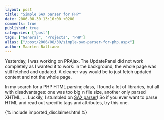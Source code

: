 ```yaml
---
layout: post
title: "Simple SAX parser for PHP"
date: 2006-08-30 13:16:00 +0200
comments: true
published: true
categories: ["post"]
tags: ["General", "Projects", "PHP"]
alias: ["/post/2006/08/30/simple-sax-parser-for-php.aspx"]
author: Maarten Balliauw
---
```

<p>Yesterday, I was working on PRAjax. The UpdatePanel did not work completely as I wanted it to work: in the background, the whole page was still fetched and updated. A cleaner way would be to just fetch updated content and not the whole page. </p><p>In my search for a PHP HTML parsing class, I found a lot of libraries, but all with disadvantages: one was too big in file size, another only parsed XHTML, ... Luckily, I stumbled on <a href="http://www.phpclasses.org/browse/package/2140.html" mce_href="http://www.phpclasses.org/browse/package/2140.html">SAX parser</a>! So if you ever want to parse HTML and read out specific tags and attributes, try this one.</p>
{% include imported_disclaimer.html %}
